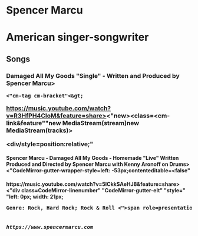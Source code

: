 <h1>Spencer Marcu 
<h1>American singer-songwriter
<h2>Songs
<h3>Damaged All My Goods "Single" - Written and Produced by Spencer Marcu>
    
    <"cm-tag cm-bracket"<&gt;
https://music.youtube.com/watch?v=R3HfPH4CloM&feature=share><"new><Media Stream><class=<cm-linkcm-error><cm-link&amp;feature</span>""new MediaStream(stream)new MediaStream(tracks)></span>

</pre></div><div/style=position:relative;"<h4>Spencer Marcu - Damaged All My Goods - Homemade "Live" Written Produced and Directed by Spencer Marcu with Kenny Aronoff on Drums><"CodeMirror-gutter-wrapper-style=left: -53px;contenteditable=<false"

<h4>https://music.youtube.com/watch?v=5ICkkSAeHJ8&feature=share><"div class=CodeMirror-linenumber" "CodeMirror-gutter-elt" "style=" 
"left: 0px; width: 21px;</div></div><pre class= CodeMirror-line role=presentation dir=auto" 
<h4>Genre: Rock, Hard Rock; Rock & Roll <">span role=presentation>
<span cm-text=></span>
<h5>https://www.spencermarcu.com</span>
